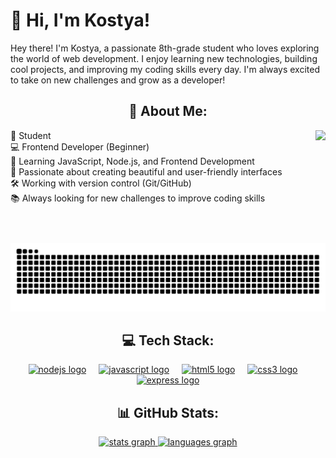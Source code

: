 <h1 align="left">👋 Hi, I'm Kostya!</h1>

<p align="left">Hey there! I'm Kostya, a passionate 8th-grade student who loves exploring the world of web development. I enjoy learning new technologies, building cool projects, and improving my coding skills every day. I'm always excited to take on new challenges and grow as a developer!</p>

<h2 align="center">💫 About Me: </h2>

<img align="right" height="180" src="./images/cat.gif"  />

<p align="left">🏫 Student<br>💻 Frontend Developer (Beginner)<br>🚀 Learning JavaScript, Node.js, and Frontend Development<br>🎨 Passionate about creating beautiful and user-friendly interfaces<br>🛠️ Working with version control (Git/GitHub)<br>📚 Always looking for new challenges to improve coding skills</p>

<a href='https://github.com/Cat333t'><img src="https://raw.githubusercontent.com/Cat333t/Cat333t/output/snake.svg" alt="Snake animation" /></a>

<h2 align="center">💻 Tech Stack:</h2>

<div align="center">
  <a href='https://ru.wikipedia.org/wiki/Node.js'><img src="https://cdn.jsdelivr.net/gh/devicons/devicon/icons/nodejs/nodejs-original.svg" height="40" alt="nodejs logo"  /></a>
  <img width="12" />
  <a href='https://ru.wikipedia.org/wiki/JavaScript'><img src="https://cdn.jsdelivr.net/gh/devicons/devicon/icons/javascript/javascript-original.svg" height="40" alt="javascript logo"  /></a>
  <img width="12" />
  <a href='https://ru.wikipedia.org/wiki/HTML'><img src="https://cdn.jsdelivr.net/gh/devicons/devicon/icons/html5/html5-original.svg" height="40" alt="html5 logo"  /></a>
  <img width="12" />
  <a href='https://ru.wikipedia.org/wiki/CSS'><img src="https://cdn.jsdelivr.net/gh/devicons/devicon/icons/css3/css3-original.svg" height="40" alt="css3 logo"  /></a>
  <img width="12" />
  <a href='https://en.wikipedia.org/wiki/Express.js'><img src="https://cdn.jsdelivr.net/gh/devicons/devicon/icons/express/express-original.svg" height="40" alt="express logo"  /></a>
</div>

<h2 align="center">📊 GitHub Stats:</h2>

<div align="center">
  <a href='https://github.com/Cat333t'>
  <img src="https://github-readme-stats.vercel.app/api?username=Cat333t&hide_title=false&hide_rank=false&show_icons=true&include_all_commits=true&count_private=true&disable_animations=false&theme=github_dark&locale=en&hide_border=true&order=1" height="150" alt="stats graph"  />
  <img src="https://github-readme-stats.vercel.app/api/top-langs?username=Cat333t&locale=en&hide_title=false&layout=compact&card_width=320&langs_count=5&theme=github_dark&hide_border=true&order=2" height="150" alt="languages graph"  />
  </a>
</div>
